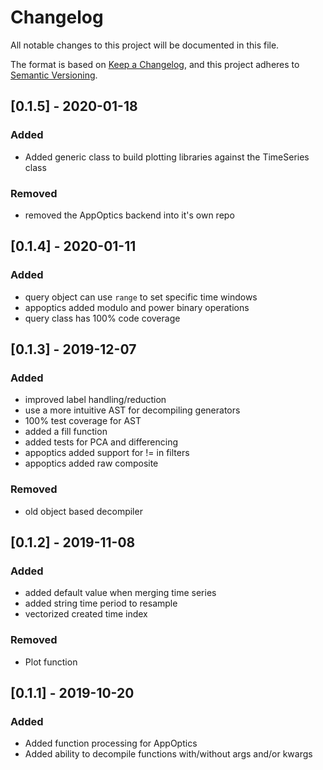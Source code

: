 # Changelog
All notable changes to this project will be documented in this file.

The format is based on [Keep a Changelog](https://keepachangelog.com/en/1.0.0/),
and this project adheres to [Semantic Versioning](https://semver.org/spec/v2.0.0.html).

## [0.1.5] - 2020-01-18

### Added
- Added generic class to build plotting libraries against the TimeSeries class

### Removed
- removed the AppOptics backend into it's own repo

## [0.1.4] - 2020-01-11

### Added
- query object can use `range` to set specific time windows
- appoptics added modulo and power binary operations
- query class has 100% code coverage

## [0.1.3] - 2019-12-07
### Added
- improved label handling/reduction
- use a more intuitive AST for decompiling generators
- 100% test coverage for AST
- added a fill function
- added tests for PCA and differencing
- appoptics added support for != in filters
- appoptics added raw composite

### Removed
- old object based decompiler

## [0.1.2] - 2019-11-08
### Added
- added default value when merging time series
- added string time period to resample
- vectorized created time index

### Removed
- Plot function

## [0.1.1] - 2019-10-20
### Added
- Added function processing for AppOptics
- Added ability to decompile functions with/without args and/or kwargs

